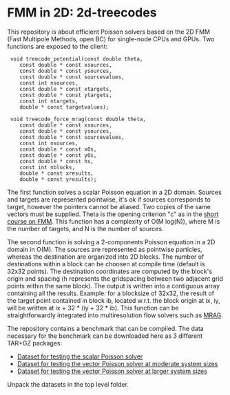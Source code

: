 # FMM in 2D: 2d-treecodes
This repository is about efficient Poisson solvers based on the 2D FMM (Fast Multipole Methods, open BC) for single-node CPUs and GPUs.
Two functions are exposed to the client:

     void treecode_potential(const double theta,
		const double * const xsources,
		const double * const ysources,
		const double * const sourcevalues,
		const int nsources,
		const double * const xtargets,
		const double * const ytargets,
		const int ntargets,
		double * const targetvalues);
			
     void treecode_force_mrag(const double theta,
		const double * const xsources,
		const double * const ysources,
		const double * const sourcevalues,
		const int nsources,
		const double * const x0s,
		const double * const y0s,
		const double * const hs,
		const int nblocks,
		double * const xresults,
		double * const yresults);

The first function solves a scalar Poisson equation in a 2D domain.
Sources and targets are represented pointwise, it's ok if sources corresponds to target,
however the pointers cannot be aliased. Two copies of the same vectors must be supplied.
Theta is the opening criterion "c" as in the [short course on FMM][1].
This function has a complexity of O(M log(N)), where M is the number of targets, and N is the number of sources.

The second function is solving a 2-components Poisson equation in a 2D domain in O(M).
The sources are represented as pointwise particles, whereas the destination are organized into 2D blocks.
The number of destinations within a block can be choosen at compile time (default is 32x32 points).
The destination coordinates are computed by the block's origin and spacing (h represents the gridspacing between two adjacent grid points within the same block). The output is written into a contiguous array containing all the results.
Example: for a blocksize of 32x32, the result of the target point contained in block ib, located w.r.t. the block origin at ix, iy, will be written at ix + 32 * (iy + 32 * ib).
This function can be straightforwardly integrated into multiresolution flow solvers such as [MRAG][2].

The repository contains a benchmark that can be compiled.
The data necessary for the benchmark can be downloaded here as 3 different TAR+GZ packages:
* [Dataset for testing the scalar Poisson solver][3]
* [Dataset for testing the vector Poisson solver at moderate system sizes][4]
* [Dataset for testing the vector Poisson solver at larger system sizes][5]

Unpack the datasets in the top level folder.


[1]: https://web.njit.edu/~jiang/math614/beatson-greengard.pdf
[2]: http://www.sciencedirect.com/science/article/pii/S002199911500039X
[3]: https://n.ethz.ch/~diegor/testDiego.tgz
[4]: https://n.ethz.ch/~diegor/diegoVel.tgz
[5]: https://n.ethz.ch/~diegor/testSid.tgz
